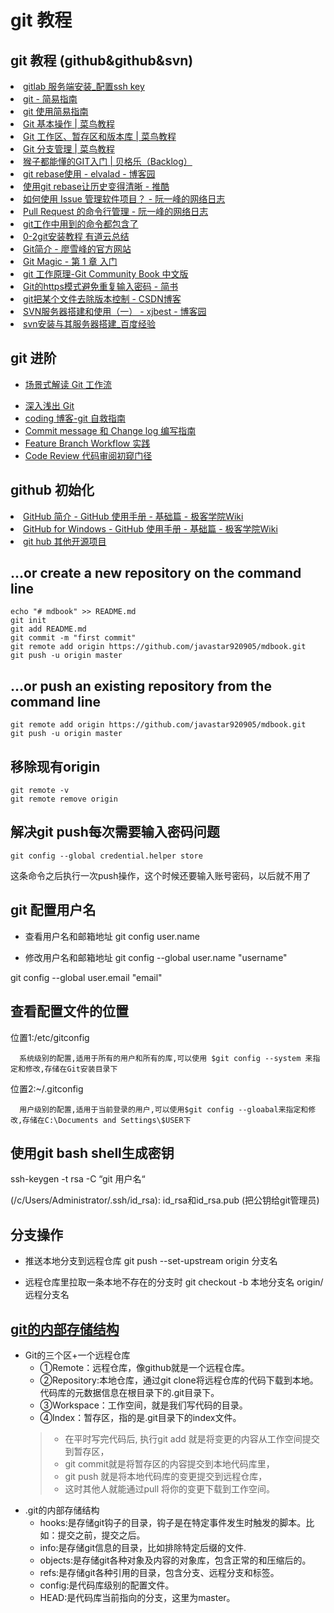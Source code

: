 # git 教程

## git 教程 (github&amp;github&amp;svn)
<li><A HREF="https://note.youdao.com/share/?id=a6e2fe66979e9ea3b54b48c8257bea52&type=note#/">gitlab 服务端安装_配置ssh key</A></li>
<li><A HREF="http://rogerdudler.github.io/git-guide/index.zh.html" ADD_DATE="1511486152">git - 简易指南</A></li>
<li><A HREF="http://www.bootcss.com/p/git-guide/" >git 使用简易指南</A></li>
<li><A HREF="http://www.runoob.com/git/git-basic-operations.html"  >Git 基本操作 | 菜鸟教程</A></li>
<li><A HREF="http://www.runoob.com/git/git-workspace-index-repo.html"   >Git 工作区、暂存区和版本库 | 菜鸟教程</A></li>
<li><A HREF="http://www.runoob.com/git/git-branch.html"   >Git 分支管理 | 菜鸟教程</A></li>
<li><A HREF="http://backlogtool.com/git-guide/cn/">   猴子都能懂的GIT入门 | 贝格乐（Backlog）</A></li>
<li><A HREF="http://www.cnblogs.com/elvalad/p/4066133.html"    >git rebase使用 - elvalad - 博客园</A></li>
<li><A HREF="http://www.tuicool.com/articles/NzeQZz3"   >使用git rebase让历史变得清晰 - 推酷</A></li>
<li><A HREF="http://www.ruanyifeng.com/blog/2017/08/issue.html"    >如何使用 Issue 管理软件项目？ - 阮一峰的网络日志</A></li>
<li><A HREF="http://www.ruanyifeng.com/blog/2017/07/pull_request.html" >Pull Request 的命令行管理 - 阮一峰的网络日志</A></li>
<li><A HREF="https://github.com/flyhigher139/Git-Cheat-Sheet" >git工作中用到的命令都包含了</A></li>
<li><A HREF="http://note.youdao.com/share/?id=8b323b3626b87ee05b81d5d11745ba8a&type=notebook#/3F210255CC384E4BA67B1FB78E47DFF2" >0-2git安装教程 有道云总结</A></li>
<li><A HREF="https://www.liaoxuefeng.com/wiki/0013739516305929606dd18361248578c67b8067c8c017b000/001373962845513aefd77a99f4145f0a2c7a7ca057e7570000" >Git简介 - 廖雪峰的官方网站</A></li>
<li><A HREF="http://www-cs-students.stanford.edu/~blynn/gitmagic/intl/zh_cn/ch01.html" >Git Magic - 第 1 章 入门</A></li>
<li><A HREF="http://gitbook.liuhui998.com/index.html" >git 工作原理-Git Community Book 中文版</A></li>
<li><A HREF="https://www.jianshu.com/p/5a4571df2305" >Git的https模式避免重复输入密码 - 简书</A></li>
<li><A HREF="https://blog.csdn.net/Dandelion_drq/article/details/50747892"  >git把某个文件去除版本控制 - CSDN博客</A></li>
<li><A HREF="http://www.cnblogs.com/xiaobaihome/archive/2012/03/20/2407610.html" >SVN服务器搭建和使用（一） - xjbest - 博客园</A></li>
<li><A HREF="http://jingyan.baidu.com/article/93f9803fea9ff4e0e46f55f0.html" >svn安装与其服务器搭建_百度经验</A></li>

## git 进阶
- [场景式解读 Git 工作流](https://blog.coding.net/blog/git-workflow-2)
* [深入浅出 Git](https://blog.coding.net/blog/git-from-the-inside-out)
* [coding 博客-git 自救指南](https://blog.coding.net/blog/githandbuch)
* [Commit message 和 Change log 编写指南](https://blog.coding.net/blog/commit_message_change_log)
* [Feature Branch Workflow 实践](https://blog.coding.net/blog/feature-branch-workflow-practice)
* [Code Review 代码审阅初窥门径](https://blog.coding.net/blog/Code-Review)

## github 初始化
<li><A HREF="http://wiki.jikexueyuan.com/project/github-basics/the-introduction.html"    >GitHub 简介 - GitHub 使用手册 - 基础篇 - 极客学院Wiki</A></li>
<li><A HREF="http://wiki.jikexueyuan.com/project/github-basics/github-for-windows.html"  >GitHub for Windows - GitHub 使用手册 - 基础篇 - 极客学院Wiki</A></li>
<li><A HREF="https://github.com/integrations"   >git hub 其他开源项目</A></li>



## …or create a new repository on the command line
```
echo "# mdbook" >> README.md
git init
git add README.md
git commit -m "first commit"
git remote add origin https://github.com/javastar920905/mdbook.git
git push -u origin master
```
## …or push an existing repository from the command line
```
git remote add origin https://github.com/javastar920905/mdbook.git
git push -u origin master
```
## 移除现有origin
```
git remote -v
git remote remove origin
```

## 解决git push每次需要输入密码问题
```
git config --global credential.helper store
```
这条命令之后执行一次push操作，这个时候还要输入账号密码，以后就不用了

## git 配置用户名
* 查看用户名和邮箱地址 git config user.name

* 修改用户名和邮箱地址
 git config --global user.name "username"
 
 git config --global user.email "email"

## 查看配置文件的位置

位置1:/etc/gitconfig

      系统级别的配置,适用于所有的用户和所有的库,可以使用 $git config --system 来指定和修改,存储在Git安装目录下

位置2:~/.gitconfig

      用户级别的配置,适用于当前登录的用户,可以使用$git config --gloabal来指定和修改,存储在C:\Documents and Settings\$USER下

## 使用git bash shell生成密钥 
ssh-keygen -t rsa -C “git 用户名“

(/c/Users/Administrator/.ssh/id_rsa): id_rsa和id_rsa.pub (把公钥给git管理员)

## 分支操作
* 推送本地分支到远程仓库
git push --set-upstream origin 分支名

* 远程仓库里拉取一条本地不存在的分支时
git checkout -b 本地分支名 origin/远程分支名


## [git的内部存储结构](https://www.toutiao.com/a6697183062993666564/?tt_from=mobile_qq&utm_campaign=client_share&timestamp=1559541930&app=news_article&utm_source=mobile_qq&utm_medium=toutiao_android&req_id=2019060314053001002506614044853B9&group_id=6697183062993666564)
* Git的三个区+一个远程仓库
    * ①Remote：远程仓库，像github就是一个远程仓库。
    * ②Repository:本地仓库，通过git clone将远程仓库的代码下载到本地。代码库的元数据信息在根目录下的.git目录下。
    * ③Workspace：工作空间，就是我们写代码的目录。
    * ④Index：暂存区，指的是.git目录下的index文件。
    > * 在平时写完代码后, 执行git add 就是将变更的内容从工作空间提交到暂存区，
    > * git commit就是将暂存区的内容提交到本地代码库里，
    > * git push 就是将本地代码库的变更提交到远程仓库，
    > * 这时其他人就能通过pull 将你的变更下载到工作空间。
* .git的内部存储结构
    * hooks:是存储git钩子的目录，钩子是在特定事件发生时触发的脚本。比如：提交之前，提交之后。
    * info:是存储git信息的目录，比如排除特定后缀的文件.
    * objects:是存储git各种对象及内容的对象库，包含正常的和压缩后的。
    * refs:是存储git各种引用的目录，包含分支、远程分支和标签。
    * config:是代码库级别的配置文件。
    * HEAD:是代码库当前指向的分支，这里为master。